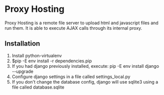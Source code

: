 Proxy Hosting
=============

Proxy Hosting is a remote file server to upload html and javascript files and run them. It is able to execute AJAX calls through its internal proxy.

Installation
------------

1. Install python-virtualenv
2. $pip -E env install -r dependencies.pip
3. If you had django previously installed, execute: pip -E env install django --upgrade
4. Configure django settings in a file called settings_local.py
5. If you don't change the database config, django will use sqlite3 using a file called database.sqlite
